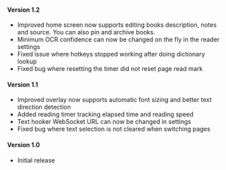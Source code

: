 #### Version 1.2

- Improved home screen now supports editing books description, notes and source. You can also pin and archive books.
- Minimum OCR confidence can now be changed on the fly in the reader settings
- Fixed issue where hotkeys stopped working after doing dictionary lookup
- Fixed bug where resetting the timer did not reset page read mark

#### Version 1.1

- Improved overlay now supports automatic font sizing and better text direction detection
- Added reading timer tracking elapsed time and reading speed
- Text hooker WebSocket URL can now be changed in settings
- Fixed bug where text selection is not cleared when switching pages

#### Version 1.0

- Initial release
